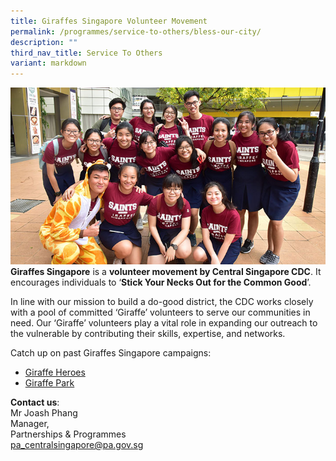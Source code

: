 ```yaml
---
title: Giraffes Singapore Volunteer Movement
permalink: /programmes/service-to-others/bless-our-city/
description: ""
third_nav_title: Service To Others
variant: markdown
---
```

![Giraffes Singapore](/images/Partner%20Us/2018-giraffe-main.jpg)<br>
**Giraffes Singapore**&nbsp;is a&nbsp;**volunteer movement by Central Singapore CDC**. It encourages individuals to ‘**Stick Your Necks Out for the Common Good**’.

In line with our mission to build a do-good district, the CDC works closely with a pool of committed ‘Giraffe’ volunteers to serve our communities in need. Our ‘Giraffe’ volunteers play a vital role in expanding our outreach to the vulnerable by contributing their skills, expertise, and networks.

Catch up on past Giraffes Singapore campaigns:

*   [Giraffe Heroes](https://www.youtube.com/watch?v=kySkyxLLdA8)
*   [Giraffe Park](https://www.facebook.com/watch/?v=1711230715838606)

**Contact us**:  
Mr Joash Phang  
Manager,&nbsp;  
Partnerships &amp; Programmes  
[pa\_centralsingapore@pa.gov.sg](mailto:pa_centralsingapore@pa.gov.sg)